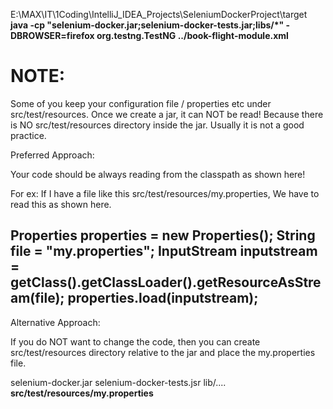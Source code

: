 E:\MAX\IT\1Coding\IntelliJ_IDEA_Projects\SeleniumDockerProject\target
**java -cp "selenium-docker.jar;selenium-docker-tests.jar;libs/*" -DBROWSER=firefox org.testng.TestNG
../book-flight-module.xml**

# **NOTE:**

Some of you keep your configuration file / properties etc under src/test/resources. Once we create a jar, it can NOT be
read!
Because there is NO src/test/resources directory inside the jar. Usually it is not a good practice.

Preferred Approach:

Your code should be always reading from the classpath as shown here!

For ex: If I have a file like this src/test/resources/my.properties, We have to read this as shown here.

Properties properties = new Properties();
String file = "my.properties";
InputStream inputstream = getClass().getClassLoader().getResourceAsStream(file);
properties.load(inputstream);
---

Alternative Approach:

If you do NOT want to change the code, then you can create src/test/resources directory relative to the jar and place
the my.properties file.

selenium-docker.jar
selenium-docker-tests.jsr
lib/....
**src/test/resources/my.properties**